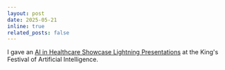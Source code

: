 ```yaml
---
layout: post
date: 2025-05-21
inline: true
related_posts: false
---
```


I gave an [AI in Healthcare Showcase Lightning Presentations](https://www.kcl.ac.uk/events/ai-in-healthcare-showcase-lightning-presentations) at the King's Festival of Artificial Intelligence.

